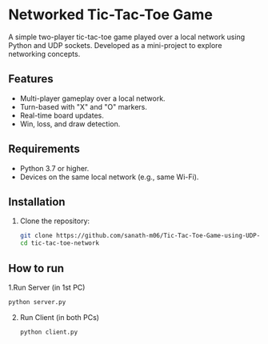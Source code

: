 # Networked Tic-Tac-Toe Game


A simple two-player tic-tac-toe game played over a local network using Python and UDP sockets. Developed as a mini-project to explore networking concepts.



## Features
- Multi-player gameplay over a local network.
- Turn-based with "X" and "O" markers.
- Real-time board updates.
- Win, loss, and draw detection.

## Requirements
- Python 3.7 or higher.
- Devices on the same local network (e.g., same Wi-Fi).

## Installation
1. Clone the repository:
   ```bash
   git clone https://github.com/sanath-m06/Tic-Tac-Toe-Game-using-UDP-in-Python-
   cd tic-tac-toe-network
## How to run
1.Run Server (in 1st PC)
   ```bash
   python server.py
```
2. Run Client (in both PCs)
   ```bash
   python client.py
```
   
